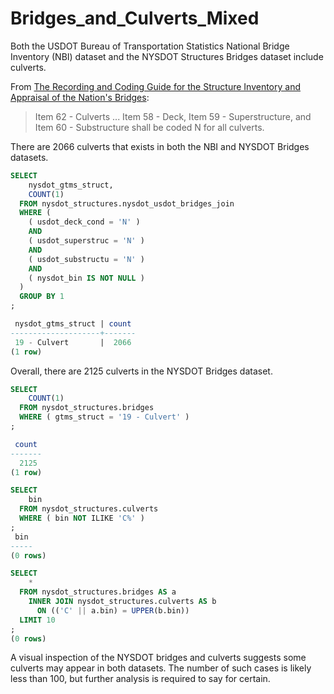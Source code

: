 # Bridges_and_Culverts_Mixed

Both the USDOT Bureau of Transportation Statistics National Bridge Inventory (NBI)
dataset and the NYSDOT Structures Bridges dataset include culverts.

From [The Recording and Coding Guide for the Structure Inventory and Appraisal of the Nation's Bridges](https://www.fhwa.dot.gov/bridge/mtguide.pdf):

> Item 62 - Culverts
> ...
> Item 58 - Deck, Item 59 - Superstructure, and Item 60 - Substructure
> shall be coded N for all culverts.

There are 2066 culverts that exists in both the NBI and NYSDOT Bridges datasets.

```sql
SELECT
    nysdot_gtms_struct,
    COUNT(1)
  FROM nysdot_structures.nysdot_usdot_bridges_join
  WHERE (
    ( usdot_deck_cond = 'N' )
    AND
    ( usdot_superstruc = 'N' )
    AND
    ( usdot_substructu = 'N' )
    AND
    ( nysdot_bin IS NOT NULL )
  )
  GROUP BY 1
;

 nysdot_gtms_struct | count 
--------------------+-------
 19 - Culvert       |  2066
(1 row)
```

Overall, there are 2125 culverts in the NYSDOT Bridges dataset.

```sql
SELECT
    COUNT(1)
  FROM nysdot_structures.bridges
  WHERE ( gtms_struct = '19 - Culvert' )
;

 count 
-------
  2125
(1 row)
```

```sql
SELECT
    bin
  FROM nysdot_structures.culverts
  WHERE ( bin NOT ILIKE 'C%' )
;
 bin 
-----
(0 rows)
```

```sql
SELECT
    *
  FROM nysdot_structures.bridges AS a
    INNER JOIN nysdot_structures.culverts AS b
      ON (('C' || a.bin) = UPPER(b.bin))
  LIMIT 10
;
(0 rows)
```

A visual inspection of the NYSDOT bridges and culverts suggests some culverts
may appear in both datasets. The number of such cases is likely less than 100,
but further analysis is required to say for certain.

